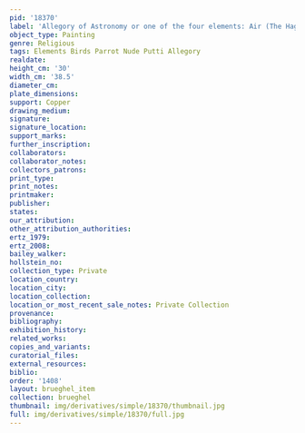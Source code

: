 ```yaml
---
pid: '18370'
label: 'Allegory of Astronomy or one of the four elements: Air (The Hague)'
object_type: Painting
genre: Religious
tags: Elements Birds Parrot Nude Putti Allegory
realdate: 
height_cm: '30'
width_cm: '38.5'
diameter_cm: 
plate_dimensions: 
support: Copper
drawing_medium: 
signature: 
signature_location: 
support_marks: 
further_inscription: 
collaborators: 
collaborator_notes: 
collectors_patrons: 
print_type: 
print_notes: 
printmaker: 
publisher: 
states: 
our_attribution: 
other_attribution_authorities: 
ertz_1979: 
ertz_2008: 
bailey_walker: 
hollstein_no: 
collection_type: Private
location_country: 
location_city: 
location_collection: 
location_or_most_recent_sale_notes: Private Collection
provenance: 
bibliography: 
exhibition_history: 
related_works: 
copies_and_variants: 
curatorial_files: 
external_resources: 
biblio: 
order: '1408'
layout: brueghel_item
collection: brueghel
thumbnail: img/derivatives/simple/18370/thumbnail.jpg
full: img/derivatives/simple/18370/full.jpg
---
```

